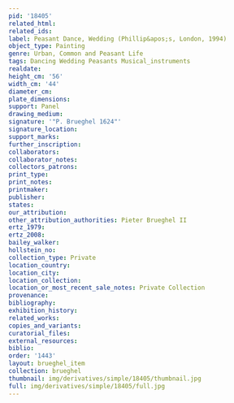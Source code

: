 ```yaml
---
pid: '18405'
related_html: 
related_ids: 
label: Peasant Dance, Wedding (Phillip&apos;s, London, 1994)
object_type: Painting
genre: Urban, Common and Peasant Life
tags: Dancing Wedding Peasants Musical_instruments
realdate: 
height_cm: '56'
width_cm: '44'
diameter_cm: 
plate_dimensions: 
support: Panel
drawing_medium: 
signature: '"P. Brueghel 1624"'
signature_location: 
support_marks: 
further_inscription: 
collaborators: 
collaborator_notes: 
collectors_patrons: 
print_type: 
print_notes: 
printmaker: 
publisher: 
states: 
our_attribution: 
other_attribution_authorities: Pieter Brueghel II
ertz_1979: 
ertz_2008: 
bailey_walker: 
hollstein_no: 
collection_type: Private
location_country: 
location_city: 
location_collection: 
location_or_most_recent_sale_notes: Private Collection
provenance: 
bibliography: 
exhibition_history: 
related_works: 
copies_and_variants: 
curatorial_files: 
external_resources: 
biblio: 
order: '1443'
layout: brueghel_item
collection: brueghel
thumbnail: img/derivatives/simple/18405/thumbnail.jpg
full: img/derivatives/simple/18405/full.jpg
---
```

